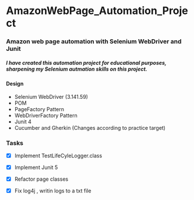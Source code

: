 # AmazonWebPage_Automation_Project

### Amazon web page automation with Selenium WebDriver and Junit

##### I have created this automation project for educational purposes, sharpening my Selenium autmation skills on this project.

#### Design

* Selenium WebDriver (3.141.59)
* POM
* PageFactory Pattern
* WebDriverFactory Pattern
* Junit 4
* Cucumber and Gherkin (Changes according to practice target)


### Tasks
- [x] Implement TestLifeCyleLogger.class
- [x] Implement Junit 5 
- [x] Refactor page classes
- [x] Fix log4j , writin logs to a txt file


  
